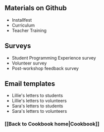 ## Materials on Github
* Installfest
* Curriculum
* Teacher Training

## Surveys
* Student Programming Experience survey
* Volunteer survey
* Post-workshop feedback survey

## Email templates
* Lillie's letters to students
* Lillie's letters to volunteers
* Sara's letters to students
* Sara's letters to volunteers

### [[Back to Cookbook home|Cookbook]]